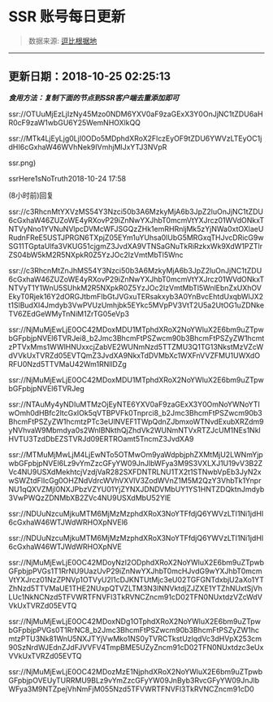 # SSR 账号每日更新 
> 数据来源: [逗比根据地](https://doub.io/sszhfx/) 
----------------------------------------------
## 更新日期：2018-10-25 02:25:13 
***食用方法：复制下面的节点到SSR客户端去重添加即可***

 ssr://OTUuMjEzLjIzNy45Mzo0NDM6YXV0aF9zaGExX3Y0OnJjNC1tZDU6aHR0cF9zaW1wbGU6Y25WemNHOXlkQQ

ssr://MTk4LjEyLjg0LjI0ODo5MDphdXRoX2FlczEyOF9tZDU6YWVzLTEyOC1jdHI6cGxhaW46WVhNek9IVmhjMlJxYTJ3NVpR

ssr.png)

ssrHere1sNoTruth2018-10-24
17:58

(8小时前)回复

ssr://c3RhcnMtYXVzMS54Y3Nzci50b3A6MzkyMjA6b3JpZ2luOnJjNC1tZDU6cGxhaW46ZUZoWE4yRXovP29iZnNwYXJhbT0mcmVtYXJrcz01WVdONkxTNTVyNno1YVNuNVlpcDVMcWFJSGQzZHk1emRHRnljMk5zYjNWa0xtOXlaeURudnFReE5USTJPRGN6TXpjZ05EYm1uYUhsa0lUbG5MRGxqTHJvcDRicG9wSG11TGptaUlfa3VKUG51cjgmZ3JvdXA9VTNSaGNuTkRiRzkxWk9XdW1PZTlrZS04bW5kM2R5NXpkR0Z5YzJOc2IzVmtMbTl5Wnc

ssr://c3RhcnMtZnJhMS54Y3Nzci50b3A6MzkyMjA6b3JpZ2luOnJjNC1tZDU6cGxhaW46ZUZoWE4yRXovP29iZnNwYXJhbT0mcmVtYXJrcz01WVdONkxTNTVyT1Y1WnU5SUhkM2R5NXpkR0Z5YzJOc2IzVmtMbTl5WnlEbnZxUXhOVEkyT0Rjek16Y2dORGJtbmFIbGtJVGxuTERsakxyb3A0YnBvcEhtdUxqbWlJX2t1SlBudXI4Jmdyb3VwPVUzUmhjbk5EYkc5MVpPV3VtT2U5a2UtOG1uZDNkeTV6ZEdGeWMyTnNiM1ZrTG05eVp3

ssr://NjMuMjEwLjE0OC42MDoxMDU1MTphdXRoX2NoYWluX2E6bm9uZTpwbGFpbjpNVEl6TVRJei8_b2Jmc3BhcmFtPSZwcm90b3BhcmFtPSZyZW1hcmtzPTVxMms1WWlHNUxxcjZabVE2WUNmNzd5TTZMU3Q1TG13NkstMzVZcWdVVkUxTVRZd05EVTQmZ3JvdXA9NkxTdDVMbXc1WXFnVVZFMU1UWXdORFU0Nzd5TTVMaU42Wm1RNllDZg

ssr://NjMuMjEwLjE0OC42MDoxMDU1MTphdXRoX2NoYWluX2E6bm9uZTpwbGFpbjpNVEl6TVRJeg

ssr://NTAuMy4yNDIuMTMzOjEyNTE6YXV0aF9zaGExX3Y0OmNoYWNoYTIwOmh0dHBfc2ltcGxlOk5qVTBPVFk0Tnprci8_b2Jmc3BhcmFtPSZwcm90b3BhcmFtPSZyZW1hcmtzPTc3eUlNVEF1TWpQdnZJbmxoWTNvdExubXRZdm9yNVhvaW9Mbmdya0s2WnlBNkthQjZhdVk2WUNmNTVxRTZJcUM1NEs1NklHVTU3TzdDbEZSTVRJd09ERTROamt5TncmZ3JvdXA9

ssr://MTMuMjMwLjM4LjEwNTo5OTMwOm9yaWdpbjphZXMtMjU2LWNmYjpwbGFpbjpNVEl6Lz9vYmZzcGFyYW09JnJlbWFya3M9S3VXLXJ1U19vV3B2ZVc4NU9USXdMekhtcjVzdjVaR282SXFDNTRLNU1TX2t1STNwbVpEb3JyN2xwSWZtdFlIcGg0OHZNdVdrcWVhVXVlV3ZodWVnZ1M5M2QzY3VhbTk1YnprNU1qQXVZMjl0NXJPbzVZYU01YjZYNXJDNDVMbUY1YS1HNTZDQktnJmdyb3VwPWQzZDNMbXB2ZVc4NU9USXdMbU52YlE

ssr://NDUuNzcuMjkuMTM6MjMzMzphdXRoX3NoYTFfdjQ6YWVzLTI1Ni1jdHI6cGxhaW46WTJWdWRHOXpNVEl6


ssr://NDUuNzcuMjkuMTM6MjMzMzphdXRoX3NoYTFfdjQ6YWVzLTI1Ni1jdHI6cGxhaW46WTJWdWRHOXpNVE

ssr://NjMuMjEwLjE0OC42MDoyNzI2ODphdXRoX2NoYWluX2E6bm9uZTpwbGFpbjpPVGs1T1RrNU9UazUvP29iZnNwYXJhbT0mcHJvdG9wYXJhbT0mcmVtYXJrcz01NzZPNVp1OTVyU2I1cDJKNTUtMjc3eU02TGFGNTdxbjU2aXo1YTZhNzd5TTVMaUE1THE2NUxpQTVZLTM3N3lNNVktdjZJZXE1YTZhNUxtSjVhLUc1NkNCNzd5TFVWRTFNVFl3TkRVNCZncm91cD02TFN0NUxtdzVZcWdVVkUxTVRZd05EVTQ

ssr://NjMuMjEwLjE0OC42MDoxNDg1OTphdXRoX2NoYWluX2E6bm9uZTpwbGFpbjpPVGs0T1RrNC8_b2Jmc3BhcmFtPSZwcm90b3BhcmFtPSZyZW1hcmtzPTU3Nk81WnU5NXJTYjVwMko1NS0yTVRCTkstUzlqdVc3dHVpX253cm90SzNrdWJEdnZJdFJVVFV4TmpBME5UZyZncm91cD02TFN0NUxtdzc3eUxVVkUxTVRZd05EVTQ

ssr://NjMuMjEwLjE0OC42MDozMzE1NjphdXRoX2NoYWluX2E6bm9uZTpwbGFpbjpOVEUyTURRMU9BLz9vYmZzcGFyYW09JnByb3RvcGFyYW09JnJlbWFya3M9NTZpejVhNmFjM055Nzd5TFVWRTFNVFl3TkRVNCZncm91cD0
